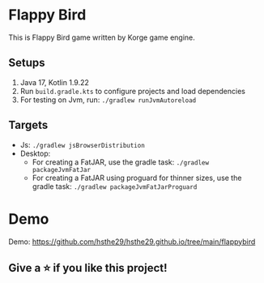 # Flappy Bird

This is Flappy Bird game written by Korge game engine.

## Setups

1. Java 17, Kotlin 1.9.22
2. Run `build.gradle.kts` to configure projects and load dependencies
3. For testing on Jvm, run: `./gradlew runJvmAutoreload`

## Targets

- Js: `./gradlew jsBrowserDistribution`
- Desktop:
  - For creating a FatJAR, use the gradle task: `./gradlew packageJvmFatJar`
  - For creating a FatJAR using proguard for thinner sizes, use the gradle task: `./gradlew packageJvmFatJarProguard`

# Demo

Demo: https://github.com/hsthe29/hsthe29.github.io/tree/main/flappybird

[//]: # (Build JS: `$ ./gradlew jsBrowserDistribution # Outputs to /build/distributions`)

## Give a ⭐ if you like this project!
